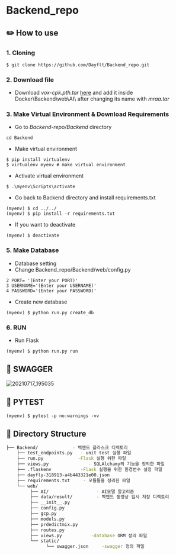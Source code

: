 # Backend_repo

## ✏️ How to use 
### 1. Cloning
```
$ git clone https://github.com/Dayflt/Backend_repo.git
```
### 2. Download file
- Download *vox-cpk.pth.tar* [here](https://drive.google.com/drive/folders/1PyQJmkdCsAkOYwUyaj_l-l0as-iLDgeH) and add it inside Docker\Backend\web\AI\ after changing its name with *mraa.tar*

### 3. Make Virtual Environment & Download Requirements
+ Go to *Backend-repo/Backend* directory
```
cd Backend
```
+ Make virtual environment
```
$ pip install virtualenv
$ virtualenv myenv # make virtual environment
```
+ Activate virtual environment
```
$ .\myenv\Scripts\activate
```
+ Go back to Backend directory and install requirements.txt
```
(myenv) $ cd ../../
(myenv) $ pip install -r requirements.txt 
```
+ If you want to deactivate
```
(myenv) $ deactivate
```
### 5. Make Database

+ Database setting
+ Change Backend_repo/Backend/web/config.py
```
2 PORT= '(Enter your PORT)'
3 USERNAME='(Enter your USERNAME)'
4 PASSWORD='(Enter your PASSWORD)'
```
+ Create new database
```
(myenv) $ python run.py create_db
```

### 6. RUN
+ Run Flask
```
(myenv) $ python run.py run
```


## 📗 SWAGGER
![20210717_195035](https://user-images.githubusercontent.com/79822913/126034610-20bff471-7e80-48c8-88f8-c30e28dfd37d.png)
## 🧾 PYTEST
```
(myenv) $ pytest -p no:warnings -vv

```

## 🔧 Directory Structure
```bash
├── Backend/             - 백엔드 플라스크 디렉토리
    ├── test_endpoints.py   - unit test 실행 파일
    ├── run.py             -Flask 실행 위한 파일
    ├── views.py               - SQLAlchamy의 기능을 정의한 파일
    ├── .flaskenv           -Flask 실행을 위한 환경변수 설정 파일
    ├── dayfly-318913-a4b443321e00.json         
    ├── requirements.txt     - 모듈들을 정리한 파일
    └── web/
         ├── AI/                  - AI모델 알고리즘
         ├── data/result/         - 백엔드 동영상 임시 저장 디렉토리
         ├── __init__.py        
         ├── config.py
         ├── gcp.py
         ├── models.py
         ├── prdedictmix.py
         ├── routes.py
         ├── views.py           -database ORM 정의 파일
         └── static/
               └── swagger.json     -swagger 정의 파일
 ```
